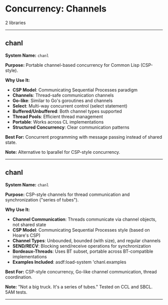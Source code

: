 # Concurrency: Channels

2 libraries

---

## chanl

**System Name:** `chanl`

**Purpose:** Portable channel-based concurrency for Common Lisp (CSP-style).

**Why Use It:**
- **CSP Model**: Communicating Sequential Processes paradigm
- **Channels**: Thread-safe communication channels
- **Go-like**: Similar to Go's goroutines and channels
- **Select**: Multi-way concurrent control (select statement)
- **Buffered/Unbuffered**: Both channel types supported
- **Thread Pools**: Efficient thread management
- **Portable**: Works across CL implementations
- **Structured Concurrency**: Clear communication patterns

**Best For:** Concurrent programming with message passing instead of shared state.

**Note:** Alternative to lparallel for CSP-style concurrency.

---


## chanl

**System Name:** `chanl`

**Purpose:** CSP-style channels for thread communication and synchronization ("series of tubes").

**Why Use It:**
- **Channel Communication**: Threads communicate via channel objects, not shared state
- **CSP Model**: Communicating Sequential Processes style (based on Hoare's CSP)
- **Channel Types**: Unbounded, bounded (with size), and regular channels
- **SEND/RECV**: Blocking send/receive operations for synchronization
- **Bordeaux-Threads**: Uses BT subset, portable across BT-compatible implementations
- **Examples Included**: asdf:load-system 'chanl.examples

**Best For:** CSP-style concurrency, Go-like channel communication, thread coordination.

**Note:** "Not a big truck. It's a series of tubes." Tested on CCL and SBCL. 5AM tests.

---


